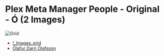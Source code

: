# Plex Meta Manager People - Original - Ó (2 Images)
![Grid](grid.jpg)

* [!_Images_grid](https://raw.githubusercontent.com/meisnate12/Plex-Meta-Manager-People/master/Ó/Images/%21_Images_grid.jpg)
* [Ólafur Darri Ólafsson](https://raw.githubusercontent.com/meisnate12/Plex-Meta-Manager-People/master/Ó/Images/%C3%93lafur%20Darri%20%C3%93lafsson.jpg)